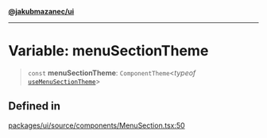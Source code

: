 [**@jakubmazanec/ui**](../README.md)

---

# Variable: menuSectionTheme

> `const` **menuSectionTheme**: `ComponentTheme`\<_typeof_
> [`useMenuSectionTheme`](../functions/useMenuSectionTheme.md)\>

## Defined in

[packages/ui/source/components/MenuSection.tsx:50](https://github.com/jakubmazanec/tools/blob/92d3fc1374d1ad6d45198d05d061e0f856a89434/packages/ui/source/components/MenuSection.tsx#L50)
